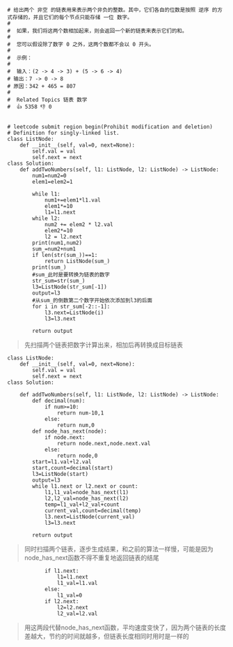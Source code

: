     # 给出两个 非空 的链表用来表示两个非负的整数。其中，它们各自的位数是按照 逆序 的方式存储的，并且它们的每个节点只能存储 一位 数字。 
    # 
    #  如果，我们将这两个数相加起来，则会返回一个新的链表来表示它们的和。 
    # 
    #  您可以假设除了数字 0 之外，这两个数都不会以 0 开头。 
    # 
    #  示例： 
    # 
    #  输入：(2 -> 4 -> 3) + (5 -> 6 -> 4)
    # 输出：7 -> 0 -> 8
    # 原因：342 + 465 = 807
    #  
    #  Related Topics 链表 数学 
    #  👍 5358 👎 0


    # leetcode submit region begin(Prohibit modification and deletion)
    # Definition for singly-linked list.
    class ListNode:
        def __init__(self, val=0, next=None):
            self.val = val
            self.next = next
    class Solution:
        def addTwoNumbers(self, l1: ListNode, l2: ListNode) -> ListNode:
            num1=num2=0
            elem1=elem2=1

            while l1:
                num1+=elem1*l1.val
                elem1*=10
                l1=l1.next
            while l2:
                num2 += elem2 * l2.val
                elem2*=10
                l2 = l2.next
            print(num1,num2)
            sum_=num2+num1
            if len(str(sum_))==1:
                return ListNode(sum_)
            print(sum_)
            #sum_此时是要转换为链表的数字
            str_sum=str(sum_)
            l3=ListNode(str_sum[-1])
            output=l3
            #从sum_的倒数第二个数字开始依次添加到l3的后面
            for i in str_sum[-2::-1]:
                l3.next=ListNode(i)
                l3=l3.next

            return output

>先扫描两个链表把数字计算出来，相加后再转换成目标链表

    class ListNode:
        def __init__(self, val=0, next=None):
            self.val = val
            self.next = next
    class Solution:

        def addTwoNumbers(self, l1: ListNode, l2: ListNode) -> ListNode:
            def decimal(num):
                if num>=10:
                    return num-10,1
                else:
                    return num,0
            def node_has_next(node):
                if node.next:
                    return node.next,node.next.val
                else:
                    return node,0
            start=l1.val+l2.val
            start,count=decimal(start)
            l3=ListNode(start)
            output=l3
            while l1.next or l2.next or count:
                l1,l1_val=node_has_next(l1)
                l2,l2_val=node_has_next(l2)
                temp=l1_val+l2_val+count
                current_val,count=decimal(temp)
                l3.next=ListNode(current_val)
                l3=l3.next

            return output
           
>同时扫描两个链表，逐步生成结果，和之前的算法一样慢，可能是因为node_has_next函数不得不重复地返回链表的结尾

                if l1.next:
                    l1=l1.next
                    l1_val=l1.val
                else:
                    l1_val=0
                if l2.next:
                    l2=l2.next
                    l2_val=l2.val
                    
>用这两段代替node_has_next函数，平均速度变快了，因为两个链表的长度差越大，节约的时间就越多，但链表长度相同时用时是一样的
